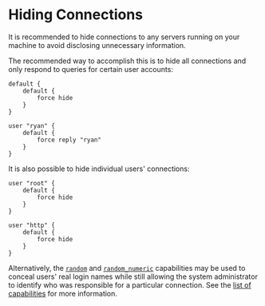 <!--
Copyright (c)  2018-2020  Janik Rabe

Permission is granted to copy, distribute and/or modify this document
under the terms of the GNU Free Documentation License, Version 1.3
or any later version published by the Free Software Foundation;
with no Invariant Sections, no Front-Cover Texts, and no Back-Cover Texts.
A copy of the license is included in the file 'COPYING.DOC'
-->

# Hiding Connections

It is recommended to hide connections to any servers running on your machine to
avoid disclosing unnecessary information.

The recommended way to accomplish this is to hide all connections and only
respond to queries for certain user accounts:

```
default {
	default {
		force hide
	}
}

user "ryan" {
	default {
		force reply "ryan"
	}
}
```

It is also possible to hide individual users' connections:

```
user "root" {
	default {
		force hide
	}
}

user "http" {
	default {
		force hide
	}
}
```

Alternatively, the [`random`][cap_random] and
[`random_numeric`][cap_random_numeric] capabilities may be used to conceal
users' real login names while still allowing the system administrator to
identify who was responsible for a particular connection.
See the [list of capabilities][caps] for more information.

[caps]:               ../getting-started/capabilities.md
[cap_random]:         ../getting-started/capabilities.md#random
[cap_random_numeric]: ../getting-started/capabilities.md#random_numeric
